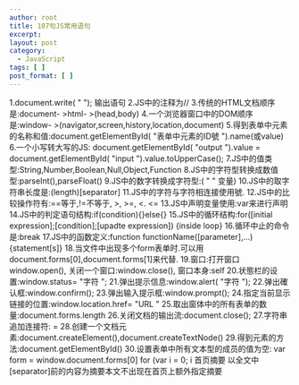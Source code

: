 ```yaml
---
author: root
title: 107句JS常用语句
excerpt:
layout: post
category:
  - JavaScript
tags: [ ]
post_format: [ ]
---
```

1.document.write( " "); 输出语句 2.JS中的注释为// 3.传统的HTML文档顺序是:document- >html- >(head,body) 4.一个浏览器窗口中的DOM顺序是:window- >(navigator,screen,history,location,document) 5.得到表单中元素的名称和值:document.getElementById( "表单中元素的ID號 ").name(或value) 6.一个小写转大写的JS: document.getElementById( "output ").value = document.getElementById( "input ").value.toUpperCase(); 7.JS中的值类型:String,Number,Boolean,Null,Object,Function 8.JS中的字符型转换成数值型:parseInt(),parseFloat() 9.JS中的数字转换成字符型:( " " 变量) 10.JS中的取字符串长度是:(length)[separator] 11.JS中的字符与字符相连接使用號. 12.JS中的比较操作符有:==等于,!=不等于, >, >=, <. <= 13.JS中声明变量使用:var来进行声明 14.JS中的判定语句结构:if(condition){}else{} 15.JS中的循环结构:for([initial expression];[condition];[upadte expression]) {inside loop} 16.循环中止的命令是:break 17.JS中的函数定义:function functionName([parameter],…){statement[s]} 18.当文件中出现多个form表单时.可以用document.forms[0],document.forms[1]来代替. 19.窗口:打开窗口window.open(), 关闭一个窗口:window.close(), 窗口本身:self 20.状態栏的设置:window.status= "字符 "; 21.弹出提示信息:window.alert( "字符 "); 22.弹出確认框:window.confirm(); 23.弹出输入提示框:window.prompt(); 24.指定当前显示链接的位置:window.location.href= "URL " 25.取出窗体中的所有表单的数量:document.forms.length 26.关闭文档的输出流:document.close(); 27.字符串追加连接符: = 28.创建一个文档元素:document.createElement(),document.createTextNode() 29.得到元素的方法:document.getElementById() 30.设置表单中所有文本型的成员的值为空: var form = window.document.forms[0] for (var i = 0; i  首页摘要 以全文中[separator]前的内容为摘要本文不出现在首页上额外指定摘要